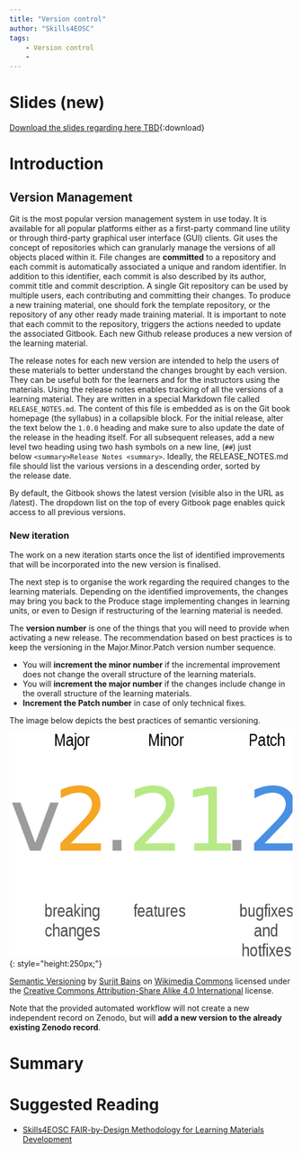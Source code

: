 ```yaml
---
title: "Version control"
author: "Skills4EOSC"
tags: 
    - Version control
    - 
---
```


# Slides (new)

[Download the slides regarding  here TBD](https://github.com/FAIR-by-Design-Methodology/IDCC24workshop/raw/main/resources/02%20Skills4EOSC/Skills4EOSC-IDCCworkshop_FAIR-by-Design_Methodology.pptx){:download}


# Introduction


## Version Management


Git is the most popular version management system in use today. It is available for all popular platforms either as a first-party command line utility or through third-party graphical user interface (GUI) clients. Git uses the concept of repositories which can granularly manage the versions of all objects placed within it. File changes are **committed** to a repository and each commit is automatically associated a unique and random identifier. In addition to this identifier, each commit is also described by its author, commit title and commit description. A single Git repository can be used by multiple users, each contributing and committing their changes. 
To produce a new training material, one should fork the template repository, or the repository of any other ready made training material. 
It is important to note that each commit to the repository, triggers the actions needed to update the associated Gitbook. 
Each new Github release produces a new version of the learning material.

The release notes for each new version are intended to help the users of these materials to better understand the changes brought by each version. They can be useful both for the learners and for the instructors using the materials. 
Using the release notes enables tracking of all the versions of a learning material. They are written in a special Markdown file called `RELEASE_NOTES.md`. The content of this file is embedded as is on the Git book homepage (the syllabus) in a collapsible block.
For the initial release, alter the text below the `1.0.0` heading and make sure to also update the date of the release in the heading itself.
For all subsequent releases, add a new level two heading using two hash symbols on a new line, (`##`) just below `<summary>Release Notes <summary>`. Ideally, the RELEASE_NOTES.md file should list the various versions in a descending order, sorted by the release date.

By default, the Gitbook shows the latest version (visible also in the URL as /latest). The dropdown list on the top of every Gitbook page enables quick access to all previous versions. 


### New iteration

The work on a new iteration starts once the list of identified improvements that will be incorporated into the new version is finalised.

The next step is to organise the work regarding the required changes to the learning materials. Depending on the identified improvements, the changes may bring you back to the Produce stage implementing changes in learning units, or even to Design if restructuring of the learning material is needed.

The **version number** is one of the things that you will need to provide when activating a new release. The recommendation based on best practices is to keep the versioning in the Major.Minor.Patch version number sequence.

- You will **increment the minor number** if the incremental improvement does not change the overall structure of the learning materials.
- You will **increment the major number** if the changes include change in the overall structure of the learning materials.
- **Increment the Patch number** in case of only technical fixes. 

The image below depicts the best practices of semantic versioning.

![A simple diagram of Semantic Versioning](./attachments/Semantic-versioning.png){: style="height:250px;"}

[Semantic Versioning](https://commons.wikimedia.org/wiki/File:Semantic-versioning.svg) by [Surjit Bains](https://commons.wikimedia.org/w/index.php?title=User:SurjBains&action=edit&redlink=1) on [Wikimedia Commons](https://commons.wikimedia.org/) licensed under the [Creative Commons Attribution-Share Alike 4.0 International](https://creativecommons.org/licenses/by-sa/4.0/deed.en) license.

Note that the provided automated workflow will not create a new independent record on Zenodo, but will **add a new version to the already existing Zenodo record**. 


# Summary 



# Suggested Reading

- [Skills4EOSC FAIR-by-Design Methodology for Learning Materials Development](https://zenodo.org/records/8419242)



